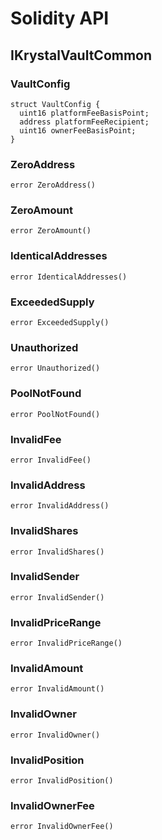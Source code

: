 # Solidity API

## IKrystalVaultCommon

### VaultConfig

```solidity
struct VaultConfig {
  uint16 platformFeeBasisPoint;
  address platformFeeRecipient;
  uint16 ownerFeeBasisPoint;
}
```

### ZeroAddress

```solidity
error ZeroAddress()
```

### ZeroAmount

```solidity
error ZeroAmount()
```

### IdenticalAddresses

```solidity
error IdenticalAddresses()
```

### ExceededSupply

```solidity
error ExceededSupply()
```

### Unauthorized

```solidity
error Unauthorized()
```

### PoolNotFound

```solidity
error PoolNotFound()
```

### InvalidFee

```solidity
error InvalidFee()
```

### InvalidAddress

```solidity
error InvalidAddress()
```

### InvalidShares

```solidity
error InvalidShares()
```

### InvalidSender

```solidity
error InvalidSender()
```

### InvalidPriceRange

```solidity
error InvalidPriceRange()
```

### InvalidAmount

```solidity
error InvalidAmount()
```

### InvalidOwner

```solidity
error InvalidOwner()
```

### InvalidPosition

```solidity
error InvalidPosition()
```

### InvalidOwnerFee

```solidity
error InvalidOwnerFee()
```

